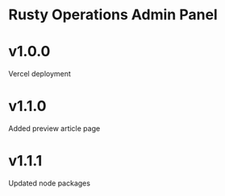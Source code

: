 # Rusty Operations Admin Panel

# v1.0.0
Vercel deployment

# v1.1.0
Added preview article page

# v1.1.1
Updated node packages